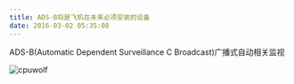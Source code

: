 ```yaml
---
title: ADS-B将是飞机在未来必须安装的设备
date: 2016-03-02 05:35:08
---
```


ADS-B(Automatic Dependent Surveillance C Broadcast)广播式自动相关监视

![cpuwolf](/images/data/attachment/201603/02/133350vu6yuj1pauyauamu.jpg)

